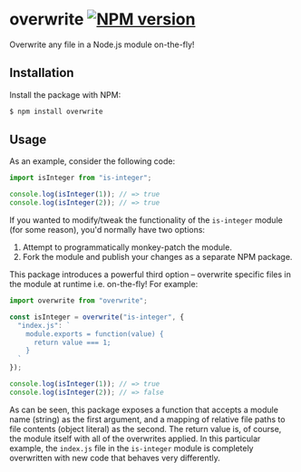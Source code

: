 # overwrite [![NPM version](http://img.shields.io/npm/v/overwrite.svg?style=flat-square)](https://www.npmjs.org/package/overwrite)

Overwrite any file in a Node.js module on-the-fly!

## Installation

Install the package with NPM:

```bash
$ npm install overwrite
```

## Usage

As an example, consider the following code:

```javascript
import isInteger from "is-integer";

console.log(isInteger(1)); // => true
console.log(isInteger(2)); // => true
```

If you wanted to modify/tweak the functionality of the `is-integer` module (for some reason), you'd normally have two options:

1. Attempt to programmatically monkey-patch the module.
2. Fork the module and publish your changes as a separate NPM package.

This package introduces a powerful third option – overwrite specific files in the module at runtime i.e. on-the-fly! For example:

```javascript
import overwrite from "overwrite";

const isInteger = overwrite("is-integer", {
  "index.js": `
    module.exports = function(value) {
      return value === 1;
    }
  `
});

console.log(isInteger(1)); // => true
console.log(isInteger(2)); // => false
```

As can be seen, this package exposes a function that accepts a module name (string) as the first argument, and a mapping of relative file paths to file contents (object literal) as the second. The return value is, of course, the module itself with all of the overwrites applied. In this particular example, the `index.js` file in the `is-integer` module is completely overwritten with new code that behaves very differently.
